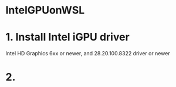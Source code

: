 # IntelGPUonWSL

# 1. Install Intel iGPU driver
Intel HD Graphics 6xx or newer, and 28.20.100.8322 driver or newer

# 2. 
